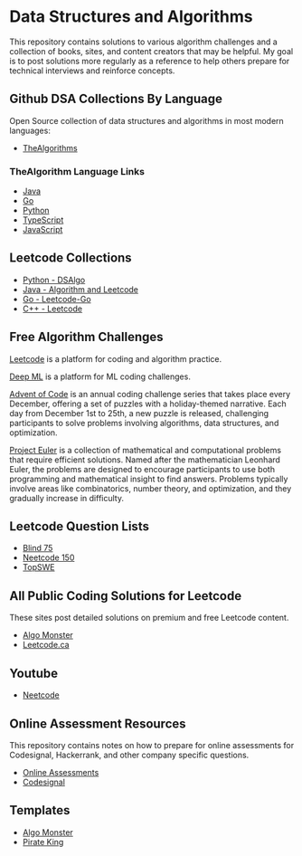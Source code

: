# Data Structures and Algorithms

This repository contains solutions to various algorithm challenges and a collection of books, sites, and content creators that may be helpful. My goal is to post solutions more regularly as a reference to help others prepare for technical interviews and reinforce concepts. 

## Github DSA Collections By Language

Open Source collection of data structures and algorithms in most modern languages:

- [TheAlgorithms](https://github.com/thealgorithms)

### TheAlgorithm Language Links

- [Java](https://github.com/TheAlgorithms/Java/tree/master)
- [Go](https://github.com/TheAlgorithms/Go)
- [Python](https://github.com/TheAlgorithms/Python)
- [TypeScript](https://github.com/TheAlgorithms/TypeScript)
- [JavaScript](https://github.com/TheAlgorithms/JavaScript)

## Leetcode Collections 

- [Python - DSAlgo](https://github.com/SamirPaulb/DSAlgo)
- [Java - Algorithm and Leetcode](https://github.com/Seanforfun/Algorithm-and-Leetcode?tab=readme-ov-file)
- [Go - Leetcode-Go](https://github.com/halfrost/LeetCode-Go)
- [C++ - Leetcode](https://github.com/haoel/leetcode)

## Free Algorithm Challenges

[Leetcode](https://leetcode.com/) is a platform for coding and algorithm practice.

[Deep ML](https://www.deep-ml.com/) is a platform for ML coding challenges. 

[Advent of Code](https://adventofcode.com/) is an annual coding challenge series that takes place every December, offering a set of puzzles with a holiday-themed narrative. Each day from December 1st to 25th, a new puzzle is released, challenging participants to solve problems involving algorithms, data structures, and optimization. 

[Project Euler](https://projecteuler.net/) is a collection of  mathematical and computational problems that require efficient solutions. Named after the mathematician Leonhard Euler, the problems are designed to encourage participants to use both programming and mathematical insight to find answers. Problems typically involve areas like combinatorics, number theory, and optimization, and they gradually increase in difficulty. 


## Leetcode Question Lists
- [Blind 75](https://leetcode.com/discuss/general-discussion/460599/blind-75-leetcode-questions)
- [Neetcode 150](https://neetcode.io/practice)
- [TopSWE](https://topswe.com/)

## All Public Coding Solutions for Leetcode

These sites post detailed solutions on premium and free Leetcode content.

- [Algo Monster](https://algo.monster/dashboard)
- [Leetcode.ca](https://leetcode.ca/)

## Youtube
- [Neetcode](https://www.youtube.com/c/neetcode)

## Online Assessment Resources

This repository contains notes on how to prepare for online assessments for Codesignal, Hackerrank, and 
other company specific questions. 

- [Online Assessments](https://github.com/Leader-board/OA-and-Interviews/tree/main)
- [Codesignal](https://github.com/Leader-board/OA-and-Interviews/blob/main/media/General-Coding-Skills-Evaluation-Framework-CodeSignal-Skills-Evaluation-Lab-Short.pdf)

## Templates

- [Algo Monster](https://algo.monster/templates)
- [Pirate King](https://www.piratekingdom.com/leetcode/templates)










